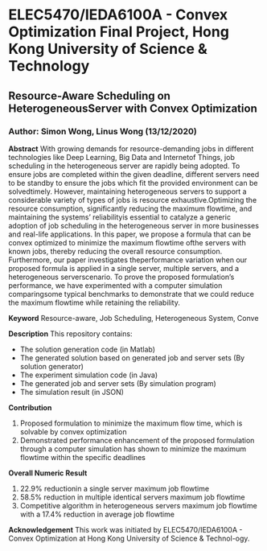 # ELEC5470/IEDA6100A - Convex Optimization Final Project, Hong Kong University of Science & Technology
## Resource-Aware Scheduling on HeterogeneousServer with Convex Optimization
### Author: Simon Wong, Linus Wong (13/12/2020)

**Abstract**
With growing demands for resource-demanding jobs in different technologies like Deep Learning, Big Data and Internetof Things, job scheduling in the heterogeneous server are rapidly being adopted. To ensure jobs are completed within the given deadline, different servers need to be standby to ensure the jobs which fit the provided environment can be solvedtimely. However, maintaining heterogeneous servers to support a considerable variety of types of jobs is resource exhaustive.Optimizing the resource consumption, significantly reducing the maximum flowtime, and maintaining the systems’ reliabilityis  essential  to  catalyze  a  generic  adoption  of  job  scheduling  in  the  heterogeneous  server  in  more  businesses  and  real-life applications. In this paper, we propose a formula that can be convex optimized to minimize the maximum flowtime ofthe servers with known jobs, thereby reducing the overall resource consumption. Furthermore, our paper investigates theperformance variation when our proposed formula is applied in a single server, multiple servers, and a heterogeneous serverscenario. To prove the proposed formulation’s performance, we have experimented with a computer simulation comparingsome typical benchmarks to demonstrate that we could reduce the maximum flowtime while retaining the reliability.

**Keyword**
Resource-aware, Job Scheduling, Heterogeneous System, Conve

**Description**
This repository contains:
* The solution generation code (in Matlab)
* The generated solution based on generated job and server sets (By solution generator)
* The experiment simulation code (in Java)
* The generated job and server sets (By simulation program)
* The simulation result (in JSON)

**Contribution**
1. Proposed formulation to minimize the maximum flow time, which is solvable by convex optimization
1. Demonstrated performance enhancement of the proposed formulation through a computer simulation has shown to minimize the maximum flowtime within the specific deadlines

**Overall Numeric Result**
1. 22.9% reductionin a single server maximum job flowtime
1. 58.5% reduction in multiple identical servers maximum job flowtime
1. Competitive algorithm in heterogeneous servers maximum job flowtime with a 17.4% reduction in average job flowtime

**Acknowledgement**
This work was initiated by ELEC5470/IEDA6100A - Convex Optimization at Hong Kong University of Science & Technol-ogy.